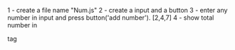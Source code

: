 1 - create a file name "Num.js"
2 - create a input and a button
3 - enter any number in input and press button('add number'). [2,4,7]
4 - show total number in <p> tag

